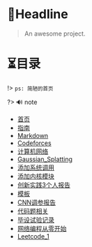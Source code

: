 # 🎨Headline

> An awesome project.

# ⏳目录
!> `ps: 简陋的首页`

?> 🔊 note
* [首页](README.md)
* [指南](zh-cn/guide.md)
* [Markdown](zh-cn/Markdown)
* [Codeforces](zh-cn/Codeforces/Codeforces.md)
* [计算机网络](zh-cn/计算机网络/计算机网络)
* [Gaussian_Splatting](zh-cn/3DGaussianSplatting/3D_Gaussian_Splatting.md)
* [添加系统调用](zh-cn/添加系统调用/添加系统调用.md)
* [添加内核模块](zh-cn/添加内核模块/添加内核模块.md)
* [创新实践3个人报告](zh-cn/创新实践3个人报告/创新实践3个人报告.md)
* [模板](zh-cn/模板/模板.md)
* [CNN调参报告](zh-cn/CNN调参报告/CNN调参报告.md)
* [代码题相关](zh-cn/代码题相关/代码题相关.md)
* [毕设试验记录](zh-cn/毕设实验记录/DyFADet%20论文及代码/实验记录及截图.md)
* [网络编程从零开始](zh-cn/网络编程从零开始/C++/网络编程从零开始.md)
* [Leetcode_1](zh-cn/Leetcode_1.md/Leetcode/Leetcode_1.md)

